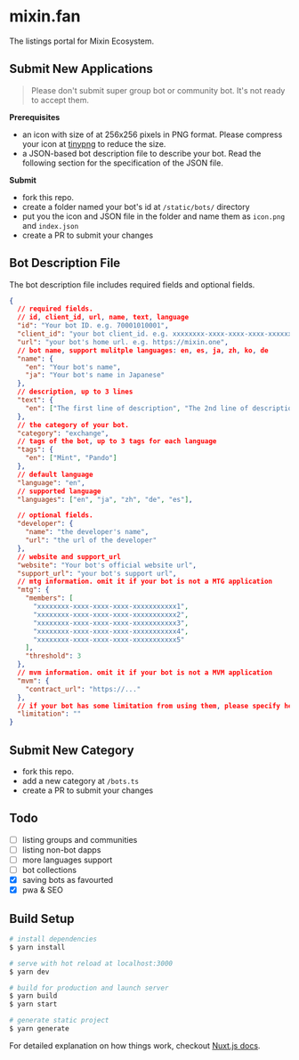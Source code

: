 # mixin.fan

The listings portal for Mixin Ecosystem.

## Submit New Applications

> Please don't submit super group bot or community bot. It's not ready to accept them.

**Prerequisites**

- an icon with size of at 256x256 pixels in PNG format. Please compress your icon at [tinypng](https://tinypng.com/) to reduce the size.
- a JSON-based bot description file to describe your bot. Read the following section for the specification of the JSON file.

**Submit**

- fork this repo.
- create a folder named your bot's id at `/static/bots/` directory
- put you the icon and JSON file in the folder and name them as `icon.png` and `index.json`
- create a PR to submit your changes

## Bot Description File

The bot description file includes required fields and optional fields.

```json
{
  // required fields.
  // id, client_id, url, name, text, language
  "id": "Your bot ID. e.g. 70001010001",
  "client_id": "your bot client_id. e.g. xxxxxxxx-xxxx-xxxx-xxxx-xxxxxxxxxxxx",
  "url": "your bot's home url. e.g. https://mixin.one",
  // bot name, support mulitple languages: en, es, ja, zh, ko, de
  "name": {
    "en": "Your bot's name",
    "ja": "Your bot's name in Japanese"
  },
  // description, up to 3 lines
  "text": {
    "en": ["The first line of description", "The 2nd line of description"]
  },
  // the category of your bot.
  "category": "exchange",
  // tags of the bot, up to 3 tags for each language
  "tags": {
    "en": ["Mint", "Pando"]
  },
  // default language
  "language": "en",
  // supported language
  "languages": ["en", "ja", "zh", "de", "es"],

  // optional fields.
  "developer": {
    "name": "the developer's name",
    "url": "the url of the developer"
  },
  // website and support_url
  "website": "Your bot's official website url",
  "support_url": "your bot's support url",
  // mtg information. omit it if your bot is not a MTG application
  "mtg": {
    "members": [
      "xxxxxxxx-xxxx-xxxx-xxxx-xxxxxxxxxxx1",
      "xxxxxxxx-xxxx-xxxx-xxxx-xxxxxxxxxxx2",
      "xxxxxxxx-xxxx-xxxx-xxxx-xxxxxxxxxxx3",
      "xxxxxxxx-xxxx-xxxx-xxxx-xxxxxxxxxxx4",
      "xxxxxxxx-xxxx-xxxx-xxxx-xxxxxxxxxxx5"
    ],
    "threshold": 3
  },
  // mvm information. omit it if your bot is not a MVM application
  "mvm": {
    "contract_url": "https://..."
  },
  // if your bot has some limitation from using them, please specify here.
  "limitation": ""
}
```

## Submit New Category

- fork this repo.
- add a new category at `/bots.ts`
- create a PR to submit your changes

## Todo

- [ ] listing groups and communities
- [ ] listing non-bot dapps
- [ ] more languages support
- [ ] bot collections
- [x] saving bots as favourted
- [x] pwa & SEO

## Build Setup

```bash
# install dependencies
$ yarn install

# serve with hot reload at localhost:3000
$ yarn dev

# build for production and launch server
$ yarn build
$ yarn start

# generate static project
$ yarn generate
```

For detailed explanation on how things work, checkout [Nuxt.js docs](https://nuxtjs.org).
